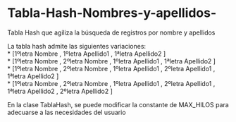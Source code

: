 # Tabla-Hash-Nombres-y-apellidos-
Tabla Hash que agiliza la búsqueda de registros por nombre y apellidos

La tabla hash admite las siguientes variaciones:<br>
    * [1ºletra Nombre , 1ºletra Apellido1 , 1ªletra Apellido2 ]<br>
    * [1ºletra Nombre , 2ºletra Nombre , 1ºletra Apellido1 , 1ªletra Apellido2 ]<br>
    * [1ºletra Nombre , 2ºletra Nombre , 1ºletra Apellido1 , 2ºletra Apellido1 , 1ªletra Apellido2 ]<br>
    * [1ºletra Nombre , 2ºletra Nombre , 1ºletra Apellido1 , 2ºletra Apellido1 , 1ªletra Apellido2 , 2ºletra Apellido2 ]<br>
    
En la clase TablaHash, se puede modificar la constante de MAX_HILOS para adecuarse a las necesidades del usuario
